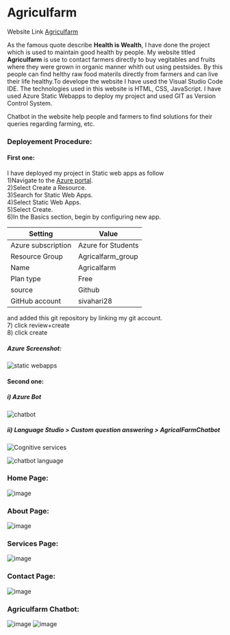 # Agriculfarm
Website Link [Agriculfarm](https://delightful-pond-09e31bf10.2.azurestaticapps.net/)

As the famous quote describe **Health is Wealth**, I have done the project which is used to maintain good health by people. My website titled **Agriculfarm** is use to contact farmers directly to buy vegitables and fruits where they were grown in organic manner whith out using pestsides. By this people can find helthy raw food materils directly from farmers and can live their life healthy.To develope the website I have used the Visual Studio Code IDE. The technologies used in this website is HTML, CSS, JavaScript. I have used Azure Static Webapps to deploy my project and used GIT as Version Control System.

Chatbot in the website help people and farmers to find solutions for their queries regarding farming, etc.

### Deployement Procedure:
#### First one:
I have deployed my project in Static web apps as follow <br />
  1)Navigate to the [Azure portal](https://portal.azure.com/). <br />
  2)Select Create a Resource.<br />
  3)Search for Static Web Apps.<br />
  4)Select Static Web Apps.<br />
  5)Select Create.<br />
  6)In the Basics section, begin by configuring new app.<br />
  
  | Setting  | Value |
  | ------------- | ------------- |
  | Azure subscription	| Azure for Students |
  | Resource Group	| Agricalfarm_group | 
  | Name	| Agricalfarm | 
  | Plan type | Free | 
  | source | Github | 
  | GitHub account| sivahari28 |
  
  and added this git repository by linking my git account.<br />
  7) click review+create<br />
  8) click create
  <br />
  ##### Azure Screenshot:
  ![static webapps](https://user-images.githubusercontent.com/115481580/210054238-5bac69b3-6896-4bae-901f-afaf2a8ce13d.png)

 #### Second one:
 ##### i) Azure Bot 
 ![chatbot](https://user-images.githubusercontent.com/115481580/210054268-4c9621d0-18bf-46ce-8c85-9b98e479a6fd.png)

 ##### ii) Language Studio > Custom question answering > AgricalFarmChatbot
 ![Cognitive services](https://user-images.githubusercontent.com/115481580/210054607-3e7d5b22-9f75-418d-8ecb-425d654c3a27.png)

 ![chatbot language](https://user-images.githubusercontent.com/115481580/210054299-7589af88-1d73-4ad9-ba3d-b001ef28a28a.png)

  
  ### Home Page:
  ![image](https://user-images.githubusercontent.com/115481580/208245131-ff909f29-02a3-4efa-9acd-75b82eb59314.png)
  
  ### About Page:
  ![image](https://user-images.githubusercontent.com/115481580/208245183-0affb205-2273-406f-bc53-f11a58163479.png)
  
  ### Services Page:
  ![image](https://user-images.githubusercontent.com/115481580/208245199-ecf2af7d-530f-4118-b8de-7eaa8aa238d3.png)

  ### Contact Page:
  ![image](https://user-images.githubusercontent.com/115481580/208245250-1fa35460-da6e-4684-a45d-274464670fba.png)

  ### Agriculfarm Chatbot:
  ![image](https://user-images.githubusercontent.com/115481580/210005557-91b23579-8d6d-4888-a4b2-0f036d0983be.png)
  ![image](https://user-images.githubusercontent.com/115481580/210005643-b6468e75-1370-41df-87dc-6173c12f3896.png)

  
  

